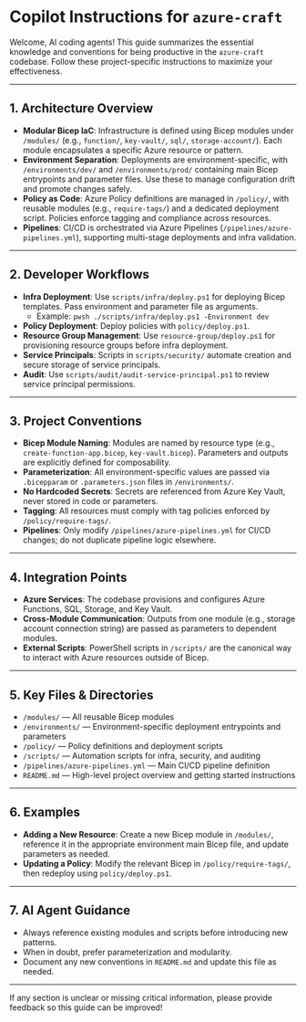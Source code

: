 # Copilot Instructions for `azure-craft`

Welcome, AI coding agents! This guide summarizes the essential knowledge and conventions for being productive in the `azure-craft` codebase. Follow these project-specific instructions to maximize your effectiveness.

---

## 1. Architecture Overview

- **Modular Bicep IaC**: Infrastructure is defined using Bicep modules under `/modules/` (e.g., `function/`, `key-vault/`, `sql/`, `storage-account/`). Each module encapsulates a specific Azure resource or pattern.
- **Environment Separation**: Deployments are environment-specific, with `/environments/dev/` and `/environments/prod/` containing main Bicep entrypoints and parameter files. Use these to manage configuration drift and promote changes safely.
- **Policy as Code**: Azure Policy definitions are managed in `/policy/`, with reusable modules (e.g., `require-tags/`) and a dedicated deployment script. Policies enforce tagging and compliance across resources.
- **Pipelines**: CI/CD is orchestrated via Azure Pipelines (`/pipelines/azure-pipelines.yml`), supporting multi-stage deployments and infra validation.

---

## 2. Developer Workflows

- **Infra Deployment**: Use `scripts/infra/deploy.ps1` for deploying Bicep templates. Pass environment and parameter file as arguments.
  - Example: `pwsh ./scripts/infra/deploy.ps1 -Environment dev`
- **Policy Deployment**: Deploy policies with `policy/deploy.ps1`.
- **Resource Group Management**: Use `resource-group/deploy.ps1` for provisioning resource groups before infra deployment.
- **Service Principals**: Scripts in `scripts/security/` automate creation and secure storage of service principals.
- **Audit**: Use `scripts/audit/audit-service-principal.ps1` to review service principal permissions.

---

## 3. Project Conventions

- **Bicep Module Naming**: Modules are named by resource type (e.g., `create-function-app.bicep`, `key-vault.bicep`). Parameters and outputs are explicitly defined for composability.
- **Parameterization**: All environment-specific values are passed via `.bicepparam` or `.parameters.json` files in `/environments/`.
- **No Hardcoded Secrets**: Secrets are referenced from Azure Key Vault, never stored in code or parameters.
- **Tagging**: All resources must comply with tag policies enforced by `/policy/require-tags/`.
- **Pipelines**: Only modify `/pipelines/azure-pipelines.yml` for CI/CD changes; do not duplicate pipeline logic elsewhere.

---

## 4. Integration Points

- **Azure Services**: The codebase provisions and configures Azure Functions, SQL, Storage, and Key Vault.
- **Cross-Module Communication**: Outputs from one module (e.g., storage account connection string) are passed as parameters to dependent modules.
- **External Scripts**: PowerShell scripts in `/scripts/` are the canonical way to interact with Azure resources outside of Bicep.

---

## 5. Key Files & Directories

- `/modules/` — All reusable Bicep modules
- `/environments/` — Environment-specific deployment entrypoints and parameters
- `/policy/` — Policy definitions and deployment scripts
- `/scripts/` — Automation scripts for infra, security, and auditing
- `/pipelines/azure-pipelines.yml` — Main CI/CD pipeline definition
- `README.md` — High-level project overview and getting started instructions

---

## 6. Examples

- **Adding a New Resource**: Create a new Bicep module in `/modules/`, reference it in the appropriate environment main Bicep file, and update parameters as needed.
- **Updating a Policy**: Modify the relevant Bicep in `/policy/require-tags/`, then redeploy using `policy/deploy.ps1`.

---

## 7. AI Agent Guidance

- Always reference existing modules and scripts before introducing new patterns.
- When in doubt, prefer parameterization and modularity.
- Document any new conventions in `README.md` and update this file as needed.

---

If any section is unclear or missing critical information, please provide feedback so this guide can be improved!

